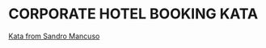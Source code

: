 # CORPORATE HOTEL BOOKING KATA

[Kata from Sandro Mancuso](https://github.com/sandromancuso/corporate-hotel-booking-kata)